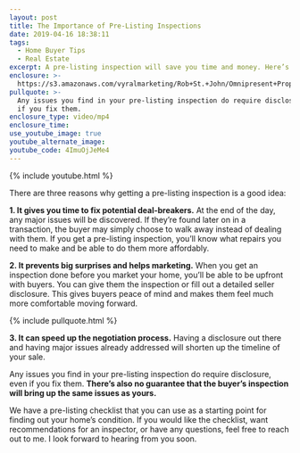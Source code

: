 ```yaml
---
layout: post
title: The Importance of Pre-Listing Inspections
date: 2019-04-16 18:38:11
tags:
  - Home Buyer Tips
  - Real Estate
excerpt: A pre-listing inspection will save you time and money. Here’s why.
enclosure: >-
  https://s3.amazonaws.com/vyralmarketing/Rob+St.+John/Omnipresent+Property+Group+_+The+Importance+of+Pre-Listing+Inspections.mp4
pullquote: >-
  Any issues you find in your pre-listing inspection do require disclosure, even
  if you fix them.
enclosure_type: video/mp4
enclosure_time:
use_youtube_image: true
youtube_alternate_image:
youtube_code: 4ImuOjJeMe4
---
```


{% include youtube.html %}

There are three reasons why getting a pre-listing inspection is a good idea:

**1\. It gives you time to fix potential deal-breakers.** At the end of the day, any major issues will be discovered. If they’re found later on in a transaction, the buyer may simply choose to walk away instead of dealing with them. If you get a pre-listing inspection, you’ll know what repairs you need to make and be able to do them more affordably.

**2\. It prevents big surprises and helps marketing.** When you get an inspection done before you market your home, you’ll be able to be upfront with buyers. You can give them the inspection or fill out a detailed seller disclosure. This gives buyers peace of mind and makes them feel much more comfortable moving forward.

{% include pullquote.html %}

**3\. It can speed up the negotiation process.** Having a disclosure out there and having major issues already addressed will shorten up the timeline of your sale.&nbsp;

Any issues you find in your pre-listing inspection do require disclosure, even if you fix them. **There’s also no guarantee that the buyer’s inspection will bring up the same issues as yours.&nbsp;**

We have a pre-listing checklist that you can use as a starting point for finding out your home’s condition. If you would like the checklist, want recommendations for an inspector, or have any questions, feel free to reach out to me. I look forward to hearing from you soon.